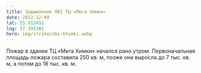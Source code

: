 ```yaml
---
title: Задымление OBI ТЦ «Мега Химки»
date: 2022-12-09
lat: 55.912452
lng: 37.393381
hero: img/strike/obi-khimki.webp
---
```


Пожар в здании ТЦ «Мега Химки» начался рано утром. Первоначальная площадь пожара составила 250 кв. м, позже она выросла до 7 тыс. кв. м, а потом до 18 тыс. кв. м.
